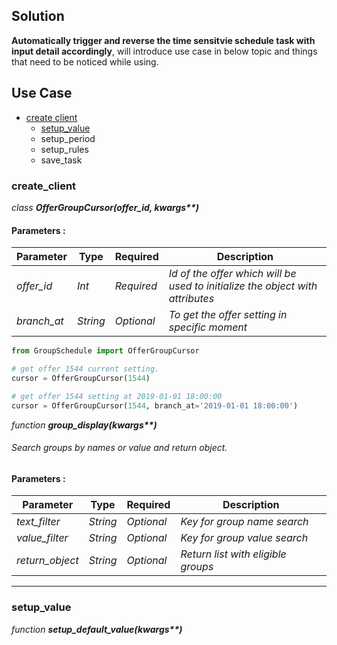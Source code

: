 ## Solution
**Automatically trigger and reverse the time sensitvie schedule task with input detail accordingly**, will introduce use case in below topic and things that need to be noticed while using.


## Use Case

* [create client](#create_client)
  * [setup_value](#setup_value)
  * setup_period
  * setup_rules
  * save_task

### create_client

*class* ___OfferGroupCursor(offer_id, kwargs**)___

#### Parameters :
| Parameter | Type | Required | Description |
|----|----|----|----|
|_offer_id_|_Int_|_Required_|_Id of the offer which will be used to initialize the object with attributes_|
|_branch_at_|_String_|_Optional_|_To get the offer setting in specific moment_|

```Python
from GroupSchedule import OfferGroupCursor

# get offer 1544 current setting.
cursor = OfferGroupCursor(1544)

# get offer 1544 setting at 2019-01-01 18:00:00
cursor = OfferGroupCursor(1544, branch_at='2019-01-01 18:00:00')
```

*function* ___group_display(kwargs**)___

###### Search groups by names or value and return object.

#### Parameters :
| Parameter | Type | Required | Description |
|----|----|----|----|
|_text_filter_|_String_|_Optional_|_Key for group name search_|
|_value_filter_|_String_|_Optional_|_Key for group value search_|
|_return_object_|_String_|_Optional_|_Return list with eligible groups_|


---
### setup_value

*function* ___setup_default_value(kwargs**)___


